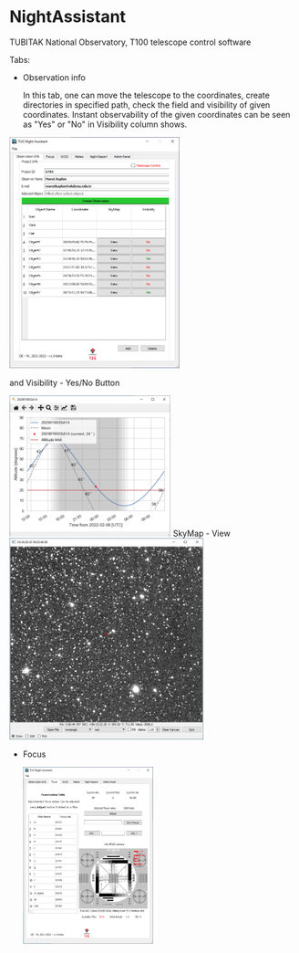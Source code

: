 # NightAssistant

TUBITAK National Observatory, T100 telescope control software

Tabs:

- Observation info
  
  In this tab, one can move the telescope to the coordinates, create directories in specified path, check the field and visibility of given coordinates. Instant observability of the given coordinates can be seen as "Yes" or "No" in Visibility column shows.

<img title="Text to show on mouseover" src="https://github.com/orhanerece/nightassistant/blob/master/img/obsinfo.png" alt="alt text for screen readers" width="298" data-align="center">

 and Visibility - Yes/No Button

<img title="" src="https://github.com/orhanerece/nightassistant/blob/master/img/Plot.png" alt="" width="283">   SkyMap - View<img title="" src="https://github.com/orhanerece/nightassistant/blob/master/img/View.png" alt="" width="341">



- Focus
  
  <img title="" src="https://github.com/orhanerece/nightassistant/blob/master/img/focus.png" alt="focus.png" width="228">
  
  
